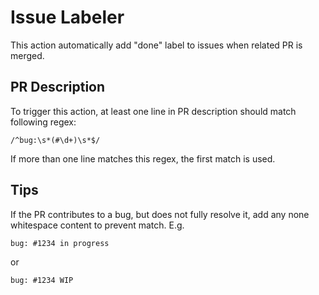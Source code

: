# Issue Labeler
This action automatically add "done" label to issues when related PR is merged.

## PR Description
To trigger this action, at least one line in PR description should match following regex:

```regex
/^bug:\s*(#\d+)\s*$/
```

If more than one line matches this regex, the first match is used.

## Tips
If the PR contributes to a bug, but does not fully resolve it, add any none whitespace content to prevent match. E.g.
```
bug: #1234 in progress
```

or
```
bug: #1234 WIP
```

